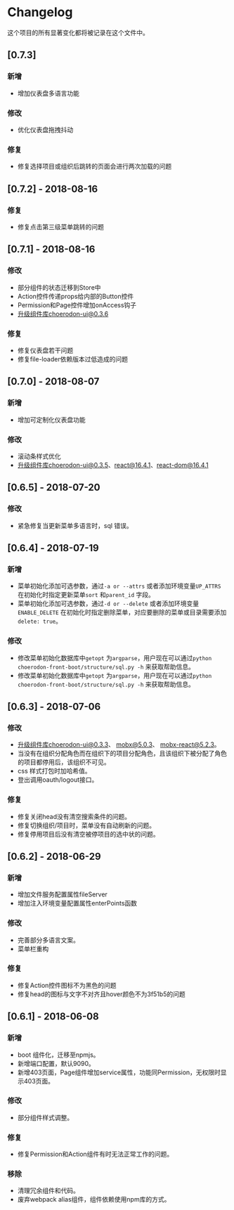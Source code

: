 # Changelog

这个项目的所有显著变化都将被记录在这个文件中。

## [0.7.3] 

### 新增

- 增加仪表盘多语言功能

### 修改

- 优化仪表盘拖拽抖动

### 修复

- 修复选择项目或组织后跳转的页面会进行两次加载的问题

## [0.7.2] - 2018-08-16

### 修复

- 修复点击第三级菜单跳转的问题

## [0.7.1] - 2018-08-16

### 修改

- 部分组件的状态迁移到Store中
- Action控件传递props给内部的Button控件
- Permission和Page控件增加onAccess钩子
- 升级组件库choerodon-ui@0.3.6

### 修复

- 修复仪表盘若干问题
- 修复file-loader依赖版本过低造成的问题

## [0.7.0] - 2018-08-07

### 新增

- 增加可定制化仪表盘功能

### 修改

- 滚动条样式优化
- 升级组件库choerodon-ui@0.3.5、react@16.4.1、react-dom@16.4.1

## [0.6.5] - 2018-07-20

### 修改

- 紧急修复当更新菜单多语言时，sql 错误。

## [0.6.4] - 2018-07-19

### 新增

- 菜单初始化添加可选参数，通过`-a or --attrs` 或者添加环境变量`UP_ATTRS` 在初始化时指定更新菜单`sort` 和`parent_id` 字段。
- 菜单初始化添加可选参数，通过`-d or --delete` 或者添加环境变量`ENABLE_DELETE` 在初始化时指定删除菜单，对应要删除的菜单或目录需要添加`delete: true`。

### 修改

- 修改菜单初始化数据库中`getopt` 为`argparse`，用户现在可以通过`python choerodon-front-boot/structure/sql.py -h` 来获取帮助信息。
- 修改菜单初始化数据库中`getopt` 为`argparse`，用户现在可以通过`python choerodon-front-boot/structure/sql.py -h` 来获取帮助信息。

## [0.6.3] - 2018-07-06

### 修改

- 升级组件库choerodon-ui@0.3.3、 mobx@5.0.3、 mobx-react@5.2.3。
- 当没有在组织分配角色而在组织下的项目分配角色，且该组织下被分配了角色的项目都停用后，该组织不可见。
- css 样式打包时加哈希值。
- 登出调用oauth/logout接口。

### 修复

- 修复关闭head没有清空搜索条件的问题。
- 修复切换组织/项目时，菜单没有自动刷新的问题。
- 修复停用项目后没有清空被停项目的选中状的问题。

## [0.6.2] - 2018-06-29

### 新增

- 增加文件服务配置属性fileServer
- 增加注入环境变量配置属性enterPoints函数

### 修改

- 完善部分多语言文案。
- 菜单栏重构

### 修复

- 修复Action控件图标不为黑色的问题
- 修复head的图标与文字不对齐且hover颜色不为3f51b5的问题

## [0.6.1] - 2018-06-08

### 新增

- boot 组件化，迁移至npmjs。
- 新增端口配置，默认9090。
- 新增403页面，Page组件增加service属性，功能同Permission，无权限时显示403页面。

### 修改

- 部分组件样式调整。

### 修复

- 修复Permission和Action组件有时无法正常工作的问题。

### 移除

- 清理冗余组件和代码。
- 废弃webpack alias组件，组件依赖使用npm库的方式。

